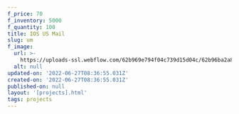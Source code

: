```yaml
---
f_price: 70
f_inventory: 5000
f_quantity: 100
title: IOS US Mail
slug: um
f_image:
  url: >-
    https://uploads-ssl.webflow.com/62b969e794f04c739d15d04c/62b96ba2a833911ad62481da_download2.jpg
  alt: null
updated-on: '2022-06-27T08:36:55.031Z'
created-on: '2022-06-27T08:36:55.031Z'
published-on: null
layout: '[projects].html'
tags: projects
---
```




